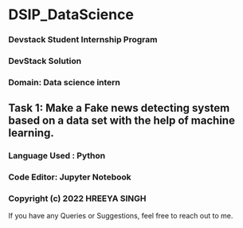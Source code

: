 # DSIP_DataScience
### Devstack Student Internship Program
### DevStack Solution

### Domain: Data science intern
## Task 1: Make a Fake news detecting system based on a data set with the help of machine learning.
### Language Used : Python
### Code Editor: Jupyter Notebook

### Copyright (c) 2022 HREEYA SINGH

If you have any Queries or Suggestions, feel free to reach out to me.
